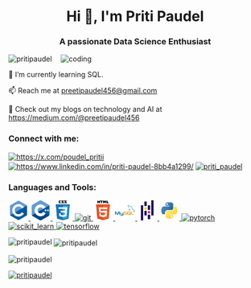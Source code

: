 <h1 align="center">Hi 👋, I'm Priti Paudel</h1>
<h3 align="center">A passionate Data Science Enthusiast</h3>
<img align ="right" alt = "coding" src = "https://i.pinimg.com/564x/28/3b/7d/283b7d4ba51e2674d0b192b26353bc28.jpg" width = "400">




<p align="left"> <img src="https://komarev.com/ghpvc/?username=pritipaudel&label=Profile%20views&color=0e75b6&style=flat" alt="pritipaudel" /> </p>
🌱 I’m currently learning SQL.

📫 Reach me at preetipaudel456@gmail.com

📝 Check out my blogs on technology and AI at  https://medium.com/@preetipaudel456





<h3 align="left">Connect with me:</h3>

<p align="left">
<a href="https://twitter.com/https://x.com/poudel_pritii" target="blank"><img align="center" src="https://raw.githubusercontent.com/rahuldkjain/github-profile-readme-generator/master/src/images/icons/Social/twitter.svg" alt="https://x.com/poudel_pritii" height="30" width="40" /></a>
<a href="https://linkedin.com/in/https://www.linkedin.com/in/priti-paudel-8bb4a1299/" target="blank"><img align="center" src="https://raw.githubusercontent.com/rahuldkjain/github-profile-readme-generator/master/src/images/icons/Social/linked-in-alt.svg" alt="https://www.linkedin.com/in/priti-paudel-8bb4a1299/" height="30" width="40" /></a>
<a href="https://instagram.com/priti_paudel" target="blank"><img align="center" src="https://raw.githubusercontent.com/rahuldkjain/github-profile-readme-generator/master/src/images/icons/Social/instagram.svg" alt="priti_paudel" height="30" width="40" /></a>
</p>

<h3 align="left">Languages and Tools:</h3>

<p align="left"> <a href="https://www.cprogramming.com/" target="_blank" rel="noreferrer"> <img src="https://raw.githubusercontent.com/devicons/devicon/master/icons/c/c-original.svg" alt="c" width="40" height="40"/> </a> <a href="https://www.w3schools.com/cpp/" target="_blank" rel="noreferrer"> <img src="https://raw.githubusercontent.com/devicons/devicon/master/icons/cplusplus/cplusplus-original.svg" alt="cplusplus" width="40" height="40"/> </a> <a href="https://www.w3schools.com/css/" target="_blank" rel="noreferrer"> <img src="https://raw.githubusercontent.com/devicons/devicon/master/icons/css3/css3-original-wordmark.svg" alt="css3" width="40" height="40"/> </a> <a href="https://git-scm.com/" target="_blank" rel="noreferrer"> <img src="https://www.vectorlogo.zone/logos/git-scm/git-scm-icon.svg" alt="git" width="40" height="40"/> </a> <a href="https://www.w3.org/html/" target="_blank" rel="noreferrer"> <img src="https://raw.githubusercontent.com/devicons/devicon/master/icons/html5/html5-original-wordmark.svg" alt="html5" width="40" height="40"/> </a> <a href="https://www.mysql.com/" target="_blank" rel="noreferrer"> <img src="https://raw.githubusercontent.com/devicons/devicon/master/icons/mysql/mysql-original-wordmark.svg" alt="mysql" width="40" height="40"/> </a> <a href="https://pandas.pydata.org/" target="_blank" rel="noreferrer"> <img src="https://raw.githubusercontent.com/devicons/devicon/2ae2a900d2f041da66e950e4d48052658d850630/icons/pandas/pandas-original.svg" alt="pandas" width="40" height="40"/> </a> <a href="https://www.python.org" target="_blank" rel="noreferrer"> <img src="https://raw.githubusercontent.com/devicons/devicon/master/icons/python/python-original.svg" alt="python" width="40" height="40"/> </a> <a href="https://pytorch.org/" target="_blank" rel="noreferrer"> <img src="https://www.vectorlogo.zone/logos/pytorch/pytorch-icon.svg" alt="pytorch" width="40" height="40"/> </a> <a href="https://scikit-learn.org/" target="_blank" rel="noreferrer"> <img src="https://upload.wikimedia.org/wikipedia/commons/0/05/Scikit_learn_logo_small.svg" alt="scikit_learn" width="40" height="40"/> </a> <a href="https://www.tensorflow.org" target="_blank" rel="noreferrer"> <img src="https://www.vectorlogo.zone/logos/tensorflow/tensorflow-icon.svg" alt="tensorflow" width="40" height="40"/> </a> </p> 


<p><img align="left" src="https://github-readme-stats.vercel.app/api/top-langs?username=pritipaudel&show_icons=true&locale=en&layout=compact" alt="pritipaudel" /></p>


<p>&nbsp;<img align="center" src="https://github-readme-stats.vercel.app/api?username=pritipaudel&show_icons=true&locale=en" alt="pritipaudel" /></p>


<p><img align="center" src="https://github-readme-streak-stats.herokuapp.com/?user=pritipaudel&" alt="pritipaudel" /></p>

<p align="left"> <a href="https://github.com/ryo-ma/github-profile-trophy"><img src="https://github-profile-trophy.vercel.app/?username=pritipaudel" alt="pritipaudel" /></a> </p>

